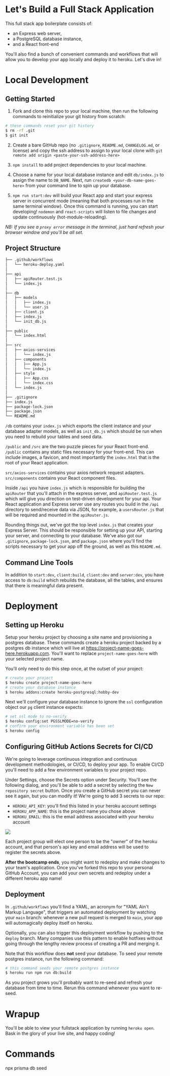 # Let's Build a Full Stack Application

This full stack app boilerplate consists of:

- an Express web server,
- a PostgreSQL database instance,
- and a React front-end

You'll also find a bunch of convenient commands and workflows that will allow
you to develop your app locally and deploy it to heroku. Let's dive in!

# Local Development

## Getting Started

1. Fork and clone this repo to your local machine, then run the following
   commands to reinitialize your git history from scratch:

```bash
# these commands reset your git history
$ rm -rf .git
$ git init
```

2. Create a bare GitHub repo (no `.gitignore`, `README.md`, `CHANGELOG.md`, or
   license) and copy the ssh address to assign to your local clone with
   `git remote add origin <paste-your-ssh-address-here>`

3. `npm install` to add project dependencies to your local machine.

4. Choose a name for your local database instance and edit `db/index.js` to
   assign the name to `DB_NAME`. Next, run `createdb <your-db-name-goes-here>`
   from your command line to spin up your database.

5. `npm run start:dev` will build your React app and start your express server
   in concurrent mode (meaning that both processes run in the same terminal
   window). Once this command is running, you can start developing! `nodemon`
   and `react-scripts` will listen to file changes and update continuously
   (hot-module-reloading).

<em>NB: If you see a `proxy error` message in the terminal, just hard refresh
your browser window and you'll be all set.</em>

## Project Structure

```bash
├── .github/workflows
│   └── heroku-deploy.yaml
│  
├── api
│   ├── apiRouter.test.js
│   └── index.js
│
├── db
│   ├── models
│   │   ├── index.js
│   │   └── user.js
│   ├── client.js
│   ├── index.js
│   └── init_db.js
│
├── public
│   └── index.html
│
├── src
│   ├── axios-services
│   │   └── index.js
│   ├── components
│   │   ├── App.js
│   │   └── index.js
│   ├── style
│   │   ├── App.css
│   │   └── index.css
│   └── index.js
│
├── .gitignore
├── index.js
├── package-lock.json
├── package.json
└── README.md
```

`/db` contains your `index.js` which exports the client instance and your
database adapter models, as well as `init_db.js` which should be run when you
need to rebuild your tables and seed data.

`/public` and `/src` are the two puzzle pieces for your React front-end.
`/public` contains any static files necessary for your front-end. This can
include images, a favicon, and most importantly the `index.html` that is the
root of your React application.

`src/axios-services` contains your axios network request adapters.
`src/components` contains your React component files.

Inside `/api` you have `index.js` which is responsible for building the
`apiRouter` that you'll attach in the express server, and `apiRouter.test.js`
which will give you direction on test-driven development for your api. Your
React application and Express server use any routes you build in the `/api`
directory to send/receive data via JSON, for example, a `usersRouter.js` that
will be required and mounted in the `apiRouter.js`.

Rounding things out, we've got the top level `index.js` that creates your
Express Server. This should be responsible for setting up your API, starting
your server, and connecting to your database. We've also got our `.gitignore`,
`package-lock.json`, and `package.json` where you'll find the scripts necessary
to get your app off the ground, as well as this `README.md`.

## Command Line Tools

In addition to `start:dev`, `client:build`, `client:dev` and `server:dev`, you
have access to `db:build` which rebuilds the database, all the tables, and
ensures that there is meaningful data present.

# Deployment

## Setting up Heroku

Setup your heroku project by choosing a site name and provisioning a postgres
database. These commands create a heroku project backed by a postgres db
instance which will live at https://project-name-goes-here.herokuapp.com. You'll
want to replace `project-name-goes-here` with your selected project name.

You'll only need to do this step once, at the outset of your project:

```bash
# create your project
$ heroku create project-name-goes-here
# create your database instance
$ heroku addons:create heroku-postgresql:hobby-dev
```

Next we'll configure your database instance to ignore the `ssl` configuration
object our `pg` client instance expects:

```bash
# set ssl mode to no-verify
$ heroku config:set PGSSLMODE=no-verify
# confirm your environment variable has been set
$ heroku config
```

## Configuring GitHub Actions Secrets for CI/CD

We're going to leverage continuous integration and continuous development
methodologies, or CI/CD, to deploy your app. To enable CI/CD you'll need to add
a few environment variables to your project repo.

Under Settings, choose the Secrets option under Security. You'll see the
following dialog, and you'll be able to add a secret by selecting the
`New repository secret` button. Once you create a GitHub secret you can never
see it again, but you can modify it! We're going to add 3 secrets to our repo:

- `HEROKU_API_KEY`: you'll find this listed in your heroku account settings
- `HEROKU_APP_NAME`: this is the project name you chose above
- `HEROKU_EMAIL`: this is the email address associated with your heroku account

![](/assets/github-actions-secrets.png)

Each project group will elect one person to be the "owner" of the heroku
account, and that person's api key and email address will be used to register
the secrets above.

**After the bootcamp ends**, you might want to redeploy and make changes to your
team's application. Once you've forked this repo to your personal GitHub
Account, you can add your own secrets and redeploy under a different heroku app
name!

## Deployment

In `.github/workflows` you'll find a YAML, an acronym for "YAML Ain't Markup
Language", that triggers an automated deployment by watching your `main` branch:
whenever a new pull request is merged to `main`, your app will automagically
deploy itself on heroku.

Optionally, you can also trigger this deployment workflow by pushing to the
`deploy` branch. Many companies use this pattern to enable hotfixes without
going through the lengthy review process of creating a PR and merging it.

Note that this workflow does **not** seed your database. To seed your remote
postgres instance, run the following command:

```bash
# this command seeds your remote postgres instance
$ heroku run npm run db:build
```

As you project grows you'll probably want to re-seed and refresh your database
from time to time. Rerun this command whenever you want to re-seed.

# Wrapup

You'll be able to view your fullstack application by running `heroku open`. Bask
in the glory of your live site, and happy coding!

# Commands

npx prisma db seed
